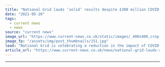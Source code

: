 ```yaml
---
title: "National Grid lauds ‘solid’ results despite £300 million COVID-19 impact"
date: "2021-05-20"
tags: 
  - current news
  - news
source: "current news"
image_url: "https://www.current-news.co.uk/static/images/_400x400_crop_center-center/national-grid-transmission-lines-image-national-grid.jpg"
image_fp: "/assets/img/post_thumbnails/151.jpg"
lead: "​National Grid is celebrating a reduction in the impact of COVID-19 on its underlying operating profits in a year with strong operational performance and the 'transformational' acquisition of Western Power Distribution (WPD)."
article_url: "https://www.current-news.co.uk/news/national-grid-lauds-solid-results-despite-300-million-covid-19-impact?utm_source=rss-feeds&utm_medium=rss&utm_campaign=rss"
---
```


---
